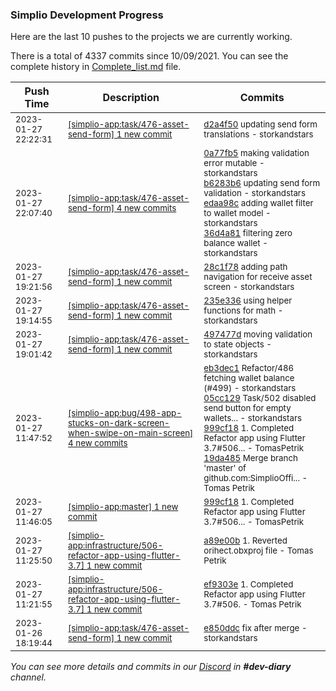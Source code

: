 
### Simplio Development Progress

Here are the last 10 pushes to the projects we are currently working.

There is a total of 4337 commits since 10/09/2021. You can see the complete history in
 [Complete_list.md](Complete_list.md) file.

| Push Time | Description | Commits |
| --- | --- | --- |
| <sub>2023-01-27 22:22:31</sub> | <sub>[[simplio-app:task/476\-asset\-send\-form] 1 new commit](https://github.com/SimplioOfficial/simplio-app/commit/d2a4f50ab95714ea9a634227929a854db9d8fd0d)</sub> | <sub>[d2a4f50](https://github.com/SimplioOfficial/simplio-app/commit/d2a4f50ab95714ea9a634227929a854db9d8fd0d) updating send form translations - storkandstars</sub> |
| <sub>2023-01-27 22:07:40</sub> | <sub>[[simplio-app:task/476\-asset\-send\-form] 4 new commits](https://github.com/SimplioOfficial/simplio-app/compare/28c1f78b46f1...36d4a811807d)</sub> | <sub>[0a77fb5](https://github.com/SimplioOfficial/simplio-app/commit/0a77fb57c8fb950f392b56d5bd21d0e0f7a65629) making validation error mutable - storkandstars<br>[b6283b6](https://github.com/SimplioOfficial/simplio-app/commit/b6283b6d9fdede62fdd7191310c981a81ef212c7) updating send form validation - storkandstars<br>[edaa98c](https://github.com/SimplioOfficial/simplio-app/commit/edaa98c9be924eb53920c9172a29cd9a88abc0b9) adding wallet filter to wallet model - storkandstars<br>[36d4a81](https://github.com/SimplioOfficial/simplio-app/commit/36d4a811807d24e6bda0ca7d4fd26db941ba341f) filtering zero balance wallet - storkandstars</sub> |
| <sub>2023-01-27 19:21:56</sub> | <sub>[[simplio-app:task/476\-asset\-send\-form] 1 new commit](https://github.com/SimplioOfficial/simplio-app/commit/28c1f78b46f1fdf33202989ee15f5c7e27e0fc89)</sub> | <sub>[28c1f78](https://github.com/SimplioOfficial/simplio-app/commit/28c1f78b46f1fdf33202989ee15f5c7e27e0fc89) adding path navigation for receive asset screen - storkandstars</sub> |
| <sub>2023-01-27 19:14:55</sub> | <sub>[[simplio-app:task/476\-asset\-send\-form] 1 new commit](https://github.com/SimplioOfficial/simplio-app/commit/235e33669287de2c11e21d50e9b3e9fc4dbf3a37)</sub> | <sub>[235e336](https://github.com/SimplioOfficial/simplio-app/commit/235e33669287de2c11e21d50e9b3e9fc4dbf3a37) using helper functions for math - storkandstars</sub> |
| <sub>2023-01-27 19:01:42</sub> | <sub>[[simplio-app:task/476\-asset\-send\-form] 1 new commit](https://github.com/SimplioOfficial/simplio-app/commit/497477d1db094e266ae303b81ad5df16f67368f9)</sub> | <sub>[497477d](https://github.com/SimplioOfficial/simplio-app/commit/497477d1db094e266ae303b81ad5df16f67368f9) moving validation to state objects - storkandstars</sub> |
| <sub>2023-01-27 11:47:52</sub> | <sub>[[simplio-app:bug/498\-app\-stucks\-on\-dark\-screen\-when\-swipe\-on\-main\-screen] 4 new commits](https://github.com/SimplioOfficial/simplio-app/compare/0e72eb3932bd...19da4857b4c9)</sub> | <sub>[eb3dec1](https://github.com/SimplioOfficial/simplio-app/commit/eb3dec1178cc289d33508edc8a20f4cb97dec8d1) Refactor/486 fetching wallet balance (#499) - storkandstars<br>[05cc129](https://github.com/SimplioOfficial/simplio-app/commit/05cc1295449fb2fd88f7a5f7ea13708831f148df) Task/502 disabled send button for empty wallets... - storkandstars<br>[999cf18](https://github.com/SimplioOfficial/simplio-app/commit/999cf1839a32cbf9b029033ce3fed23424a4d348) 1. Completed Refactor app using Flutter 3.7#506... - TomasPetrik<br>[19da485](https://github.com/SimplioOfficial/simplio-app/commit/19da4857b4c9353301a482b1b56f1e6807575886) Merge branch 'master' of github.com:SimplioOffi... - Tomas Petrik</sub> |
| <sub>2023-01-27 11:46:05</sub> | <sub>[[simplio-app:master] 1 new commit](https://github.com/SimplioOfficial/simplio-app/commit/999cf1839a32cbf9b029033ce3fed23424a4d348)</sub> | <sub>[999cf18](https://github.com/SimplioOfficial/simplio-app/commit/999cf1839a32cbf9b029033ce3fed23424a4d348) 1. Completed Refactor app using Flutter 3.7#506... - TomasPetrik</sub> |
| <sub>2023-01-27 11:25:50</sub> | <sub>[[simplio-app:infrastructure/506\-refactor\-app\-using\-flutter\-3\.7] 1 new commit](https://github.com/SimplioOfficial/simplio-app/commit/a89e00b13a8eba03f328ebcab2ad2b95d1a33b50)</sub> | <sub>[a89e00b](https://github.com/SimplioOfficial/simplio-app/commit/a89e00b13a8eba03f328ebcab2ad2b95d1a33b50) 1. Reverted orihect.obxproj file - Tomas Petrik</sub> |
| <sub>2023-01-27 11:21:55</sub> | <sub>[[simplio-app:infrastructure/506\-refactor\-app\-using\-flutter\-3\.7] 1 new commit](https://github.com/SimplioOfficial/simplio-app/commit/ef9303ec01ec4c33b2899472d449e168c4fecc29)</sub> | <sub>[ef9303e](https://github.com/SimplioOfficial/simplio-app/commit/ef9303ec01ec4c33b2899472d449e168c4fecc29) 1. Completed Refactor app using Flutter 3.7#506. - Tomas Petrik</sub> |
| <sub>2023-01-26 18:19:44</sub> | <sub>[[simplio-app:task/476\-asset\-send\-form] 1 new commit](https://github.com/SimplioOfficial/simplio-app/commit/e850ddc8de6959186071e1ed667642b516859f23)</sub> | <sub>[e850ddc](https://github.com/SimplioOfficial/simplio-app/commit/e850ddc8de6959186071e1ed667642b516859f23) fix after merge - storkandstars</sub> |

_You can see more details and commits in our [Discord](https://discord.gg/aKhjuwZmdP) in **#dev-diary** channel._
